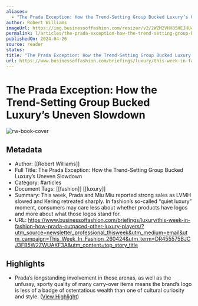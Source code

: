 ```yaml
---
aliases:
  - "The Prada Exception: How the Trend-Setting Group Bucked Luxury’s Uneven Slowdown"
author: Robert Williams
imageUrl: https://img.businessoffashion.com/resizer/v2/2WZM2VHHB5HEJHU4625XZJGIDM.jpg?smart=true&auth=f25518981cf13837f8717f98542d70288c60b46d009f6dc397c55fdf2390e333&width=1200&height=630
permalink: l/articles/the-prada-exception-how-the-trend-setting-group-bucked-luxury-s-uneven-slowdown
publishedOn: 2024-04-26
source: reader
status: 
title: "The Prada Exception: How the Trend-Setting Group Bucked Luxury’s Uneven Slowdown"
url: https://www.businessoffashion.com/briefings/luxury/this-week-in-fashion-how-prada-outpaced-other-luxury-players/?utm_source=newsletter_professional_thisweek&utm_medium=email&utm_campaign=This_Week_In_Fashion_260424&utm_term=DR455575BJCJ3FB5W2ZWUAKF3A&utm_content=top_story_title
---
```

# The Prada Exception: How the Trend-Setting Group Bucked Luxury’s Uneven Slowdown

![rw-book-cover](https://img.businessoffashion.com/resizer/v2/2WZM2VHHB5HEJHU4625XZJGIDM.jpg?smart=true&auth=f25518981cf13837f8717f98542d70288c60b46d009f6dc397c55fdf2390e333&width=1200&height=630)

## Metadata

- Author: [[Robert Williams]]
- Full Title: The Prada Exception: How the Trend-Setting Group Bucked Luxury’s Uneven Slowdown
- Category: #articles
- Document Tags: [[fashion]] [[luxury]]
- Summary: This week, Prada and Miu Miu reported strong sales as LVMH slowed and Kering retreated sharply. In fashion’s so-called “quiet luxury” moment, consumers may care less about whether products have logos and more about what those logos stand for.
- URL: https://www.businessoffashion.com/briefings/luxury/this-week-in-fashion-how-prada-outpaced-other-luxury-players/?utm_source=newsletter_professional_thisweek&utm_medium=email&utm_campaign=This_Week_In_Fashion_260424&utm_term=DR455575BJCJ3FB5W2ZWUAKF3A&utm_content=top_story_title

## Highlights

- Prada’s longstanding involvement in those arenas, as well as the unfussy, sporty quality of many carry-over items means the brand’s logo is less of a badge of ostentatious wealth than one of cultural curiosity and style. ([View Highlight](https://read.readwise.io/read/01j1sa7p6fta6jr52c487fke5h))
